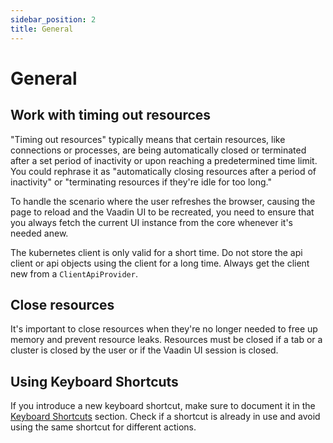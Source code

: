 ```yaml
---
sidebar_position: 2
title: General
---
```


# General

## Work with timing out resources

"Timing out resources" typically means that certain resources, like connections or processes, are being automatically 
closed or terminated after a set period of inactivity or upon reaching a predetermined time limit. You could rephrase
it as "automatically closing resources after a period of inactivity" or "terminating resources if they're idle for too long."

To handle the scenario where the user refreshes the browser, causing the page to reload and the Vaadin UI to be recreated,
you need to ensure that you always fetch the current UI instance from the core whenever it's needed anew.

The kubernetes client is only valid for a short time. Do not store the api client or api objects using the client for
a long time. Always get the client new from a `ClientApiProvider`.

## Close resources

It's important to close resources when they're no longer needed to free up memory and prevent resource leaks. Resources
must be closed if a tab or a cluster is closed by the user or if the Vaadin UI session is closed.

## Using Keyboard Shortcuts

If you introduce a new keyboard shortcut, make sure to document it in the [Keyboard Shortcuts](/docs/usage/shortcuts) 
section. Check if a shortcut is already in use and avoid using the same shortcut for different actions.